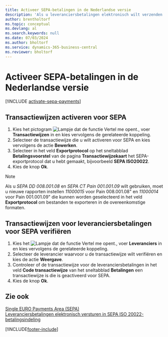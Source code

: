 ```yaml
---
title: Activeer SEPA-betalingen in de Nederlandse versie
description: 'Als u leveranciersbetalingen elektronisch wilt verzenden in de betalingsindeling SEPA (Single Euro Payments Area) ISO 20022, moet u eerst de vereiste instellingen aanbrengen voor het activeren van SEPA-betalingen.'
author: brentholtorf
ms.topic: conceptual
ms.devlang: al
ms.search.keywords: null
ms.date: 07/03/2024
ms.author: bholtorf
ms.service: dynamics-365-business-central
ms.reviewer: bholtorf
---
```

# Activeer SEPA-betalingen in de Nederlandse versie

[!INCLUDE [activate-sepa-payments](../includes/BENL/activate-sepa-payments.md)]

## Transactiewijzen activeren voor SEPA  

1. Kies het pictogram ![Lampje dat de functie Vertel me opent.](../../media/ui-search/search_small.png "Vertel me wat u wilt doen"), voer **Transactiewijzen** in en kies vervolgens de gerelateerde koppeling.  
2. Selecteer de transactiewijze die u wilt activeren voor SEPA en kies vervolgens de actie **Bewerken**.  
3. Selecteer in het veld **Exportprotocol** op het sneltabblad **Betalingsvoorstel** van de pagina **Transactiewijzekaart** het SEPA-exportprotocol dat u hebt gemaakt, bijvoorbeeld **SEPA ISO20022**.  
4. Kies de knop **Ok**.  

> [!NOTE]
> Als u  *SEPA DD 008.001.08* en *SEPA CT Pain 001.001.09* wilt gebruiken, moet u nieuwe rapporten instellen *11000015* voor Pain 008.001.08" en *11000014* voor Pain 001.001.09" die kunnen worden geselecteerd in het veld  **Exportprotocol** om bestanden te exporteren in de overeenkomstige formaten.  

## Transactiewijzen voor leveranciersbetalingen voor SEPA verifiëren  

1. Kies het ![Lampje dat de functie Vertel me opent.](../../media/ui-search/search_small.png "Vertel me wat u wilt doen"), voer **Leveranciers** in en kies vervolgens de gerelateerde koppeling.  
2. Selecteer de leverancier waarvoor u de transactiewijze wilt verifiëren en kies de actie **Weergave**.  
3. Controleer of de transactiewijze voor de leveranciersbetalingen in het veld **Code transactiewijze** van het sneltabblad **Betalingen** een transactiewijze is die is geactiveerd voor SEPA.  
4. Kies de knop **Ok**.  

## Zie ook  

[Single EURO Payments Area (SEPA)](single-euro-payments-area-sepa-.md)  
[Leveranciersbetalingen elektronisch versturen in SEPA ISO 20022-betalingsindeling](how-to-submit-vendor-payments-electronically-in-sepa-iso-20022-payment-format.md)  


[!INCLUDE[footer-include](../../includes/footer-banner.md)]
